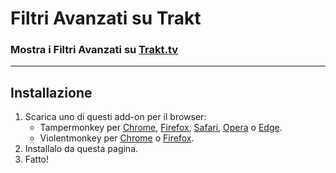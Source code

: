 # Filtri Avanzati su Trakt

### Mostra i Filtri Avanzati su [Trakt.tv](https://trakt.tv/)

---

## Installazione

1. Scarica uno di questi add-on per il browser:
    - Tampermonkey per [Chrome](https://chrome.google.com/webstore/detail/tampermonkey/dhdgffkkebhmkfjojejmpbldmpobfkfo), [Firefox](https://addons.mozilla.org/en-US/firefox/addon/tampermonkey/), [Safari](https://safari-extensions.apple.com/details/?id=net.tampermonkey.safari-G3XV72R5TC), [Opera](https://addons.opera.com/en/extensions/details/tampermonkey-beta/) o [Edge](https://www.microsoft.com/store/apps/9NBLGGH5162S).
    - Violentmonkey per [Chrome](https://chrome.google.com/webstore/detail/violent-monkey/jinjaccalgkegednnccohejagnlnfdag) o [Firefox](https://addons.mozilla.org/firefox/addon/violentmonkey/).
2. Installalo da questa pagina.
3. Fatto!

